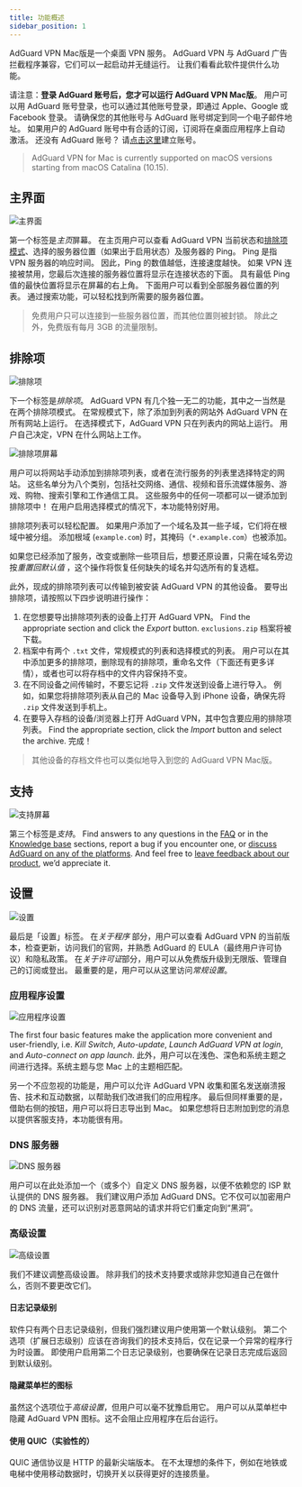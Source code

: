 ```yaml
---
title: 功能概述
sidebar_position: 1
---
```


AdGuard VPN Mac版是一个桌面 VPN 服务。 AdGuard VPN 与 AdGuard 广告拦截程序兼容，它们可以一起启动并无缝运行。 让我们看看此软件提供什么功能。

请注意：**登录 AdGuard 账号后，您才可以运行 AdGuard VPN Mac版**。 用户可以用 AdGuard 账号登录，也可以通过其他账号登录，即通过 Apple、Google 或 Facebook 登录。 请确保您的其他账号与 AdGuard 账号绑定到同一个电子邮件地址。 如果用户的 AdGuard 账号中有合适的订阅，订阅将在桌面应用程序上自动激活。 还没有 AdGuard 账号？ 请[点击这里](https://auth.adguard.com/registration.html)建立账号。

> AdGuard VPN for Mac is currently supported on macOS versions starting from macOS Catalina (10.15).

## 主界面

![主界面](https://cdn.adguardvpn.com/content/kb/vpn/mac/main_en.png)

第一个标签是*主页*屏幕。 在主页用户可以查看 AdGuard VPN 当前状态和[排除项模式](#exclusions)、选择的服务器位置（如果出于启用状态）及服务器的 Ping。 Ping 是指 VPN 服务器的响应时间。 因此，Ping 的数值越低，连接速度越快。 如果 VPN 连接被禁用，您最后次连接的服务器位置将显示在连接状态的下面。 具有最低 Ping 值的最快位置将显示在屏幕的右上角。 下面用户可以看到全部服务器位置的列表。 通过搜索功能，可以轻松找到所需要的服务器位置。

> 免费用户只可以连接到一些服务器位置，而其他位置则被封锁。 除此之外，免费版有每月 3GB 的流量限制。

## 排除项

![排除项](https://cdn.adguardvpn.com/content/kb/vpn/mac/exclusions_en.png)

下一个标签是*排除项*。 AdGuard VPN 有几个独一无二的功能，其中之一当然是在两个排除项模式。 在常规模式下，除了添加到列表的网站外 AdGuard VPN 在所有网站上运行。 在选择模式下，AdGuard VPN 只在列表内的网站上运行。 用户自己决定，VPN 在什么网站上工作。

![排除项屏幕](https://cdn.adguardvpn.com/content/kb/vpn/mac/services_en.png)

用户可以将网站手动添加到排除项列表，或者在流行服务的列表里选择特定的网站。 这些名单分为八个类别，包括社交网络、通信、视频和音乐流媒体服务、游戏、购物、搜索引擎和工作通信工具。 这些服务中的任何一项都可以一键添加到排除项中！ 在用户启用选择模式的情况下，本功能特别好用。

排除项列表可以轻松配置。 如果用户添加了一个域名及其一些子域，它们将在根域中被分组。 添加根域 (`example.com`) 时，其掩码（`*.example.com`）也被添加。

如果您已经添加了服务，改变或删除一些项目后，想要还原设置，只需在域名旁边按*重置回默认值* ，这个操作将恢复任何缺失的域名并勾选所有的复选框。

此外，现成的排除项列表可以传输到被安装 AdGuard VPN 的其他设备。 要导出排除项，请按照以下四步说明进行操作：

1. 在您想要导出排除项列表的设备上打开 AdGuard VPN。 Find the appropriate section and click the *Export* button. `exclusions.zip` 档案将被下载。
2. 档案中有两个 `.txt` 文件，常规模式的列表和选择模式的列表。 用户可以在其中添加更多的排除项，删除现有的排除项，重命名文件（下面还有更多详情），或者也可以将存档中的文件内容保持不变。
3. 在不同设备之间传输时，不要忘记将 `.zip` 文件发送到设备上进行导入。 例如，如果您将排除项列表从自己的 Mac 设备导入到 iPhone 设备，确保先将 `.zip` 文件发送到手机上。
4. 在要导入存档的设备/浏览器上打开 AdGuard VPN，其中包含要应用的排除项列表。 Find the appropriate section, click the *Import* button and select the archive. 完成！

> 其他设备的存档文件也可以类似地导入到您的 AdGuard VPN Mac版。

## 支持

![支持屏幕](https://cdn.adguardvpn.com/content/kb/vpn/mac/support_en.png)

第三个标签是*支持*。 Find answers to any questions in the [FAQ](https://adguard-vpn.com/welcome.html#faq) or in the [Knowledge base](/intro.md) sections, report a bug if you encounter one, or [discuss AdGuard on any of the platforms](https://adguard.com/discuss.html). And feel free to [leave feedback about our product](https://surveys.adguard.com/vpn_mac/form.html), we’d appreciate it.

## 设置

![设置](https://cdn.adguardvpn.com/content/kb/vpn/mac/settings_en.png)

最后是「设置」标签。 在*关于程序* 部分，用户可以查看 AdGuard VPN 的当前版本，检查更新，访问我们的官网，并熟悉 AdGuard 的 EULA（最终用户许可协议）和隐私政策。 在*关于许可证*部分，用户可以从免费版升级到无限版、管理自己的订阅或登出。 最重要的是，用户可以从这里访问*常规设置*。

### 应用程序设置

![应用程序设置](https://cdn.adguardvpn.com/content/kb/vpn/mac/general-settings_en.png)

The first four basic features make the application more convenient and user-friendly, i.e. *Kill Switch*, *Auto-update*, *Launch AdGuard VPN at login*, and *Auto-connect on app launch*. 此外，用户可以在浅色、深色和系统主题之间进行选择。系统主题与您 Mac 上的主题相匹配。

另一个不应忽视的功能是，用户可以允许 AdGuard VPN 收集和匿名发送崩溃报告、技术和互动数据，以帮助我们改进我们的应用程序。 最后但同样重要的是，借助右侧的按钮，用户可以将日志导出到 Mac。 如果您想将日志附加到您的消息以提供客服支持，本功能很有用。

### DNS 服务器

![DNS 服务器](https://cdn.adguardvpn.com/content/kb/vpn/mac/dns_en.png)

用户可以在此处添加一个（或多个）自定义 DNS 服务器，以便不依赖您的 ISP 默认提供的 DNS 服务器。 我们建议用户添加 AdGuard DNS。它不仅可以加密用户的 DNS 流量，还可以识别对恶意网站的请求并将它们重定向到“黑洞”。

### 高级设置

![高级设置](https://cdn.adguardvpn.com/content/kb/vpn/mac/advanced-settings_en.png)

我们不建议调整高级设置。 除非我们的技术支持要求或除非您知道自己在做什么，否则不要更改它们。

#### 日志记录级别
软件只有两个日志记录级别，但我们强烈建议用户使用第一个默认级别。 第二个选项（扩展日志级别）应该在咨询我们的技术支持后，仅在记录一个异常的程序行为时设置。 即使用户启用第二个日志记录级别，也要确保在记录日志完成后返回到默认级别。

#### 隐藏菜单栏的图标
虽然这个选项位于*高级设置*，但用户可以毫不犹豫启用它。 用户可以从菜单栏中隐藏 AdGuard VPN 图标。这不会阻止应用程序在后台运行。

#### 使用 QUIC（实验性的）

QUIC 通信协议是 HTTP 的最新尖端版本。 在不太理想的条件下，例如在地铁或电梯中使用移动数据时，切换开关以获得更好的连接质量。
